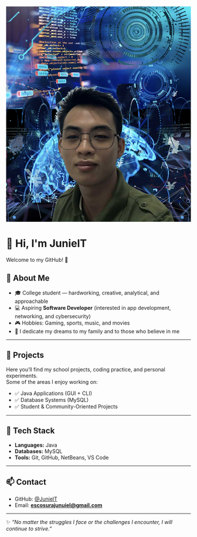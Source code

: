 ![](e72cd976-a552-4067-bfd8-8735a7f2058e.jpg)
# 👋 Hi, I'm **JunielT**  
Welcome to my GitHub! 🚀  

## 📌 About Me  
- 🎓 College student — hardworking, creative, analytical, and approachable  
- 💻 Aspiring **Software Developer** (interested in app development, networking, and cybersecurity)  
- 🎮 Hobbies: Gaming, sports, music, and movies  
- 🌟 I dedicate my dreams to my family and to those who believe in me  

---

## 📂 Projects  
Here you’ll find my school projects, coding practice, and personal experiments.  
Some of the areas I enjoy working on:  
- ✅ Java Applications (GUI + CLI)  
- ✅ Database Systems (MySQL)  
- ✅ Student & Community-Oriented Projects  

---

## 🔧 Tech Stack  
- **Languages:** Java  
- **Databases:** MySQL  
- **Tools:** Git, GitHub, NetBeans, VS Code  

---

## 📫 Contact  
- GitHub: [@JunielT](https://github.com/JunielT)  
- Email: **escosurajunuiel@gmail.com**  

---

✨ *“No matter the struggles I face or the challenges I encounter, I will continue to strive.”*  
